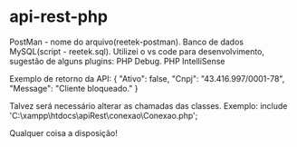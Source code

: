 # api-rest-php

PostMan - nome do arquivo(reetek-postman).
Banco de dados MySQL(script - reetek.sql).
Utilizei o vs code para desenvolvimento, sugestão de alguns plugins:
PHP Debug.
PHP IntelliSense


Exemplo de retorno da API:
{
    "Ativo": false,
    "Cnpj": "43.416.997/0001-78",
    "Message": "Cliente bloqueado."
}

Talvez será necessário alterar as chamadas das classes. Exemplo:
include 'C:\xampp\htdocs\apiRest\conexao\Conexao.php';

Qualquer coisa a disposição!
